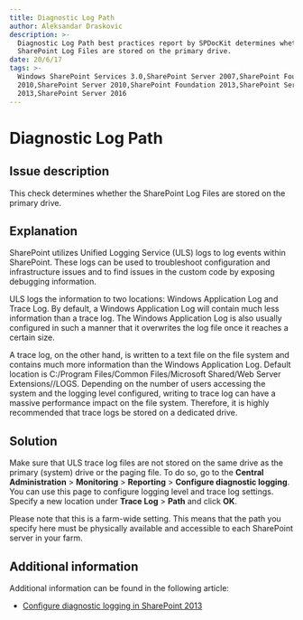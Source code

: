 ```yaml
---
title: Diagnostic Log Path
author: Aleksandar Draskovic
description: >-
  Diagnostic Log Path best practices report by SPDocKit determines whether the
  SharePoint Log Files are stored on the primary drive.
date: 20/6/17
tags: >-
  Windows SharePoint Services 3.0,SharePoint Server 2007,SharePoint Foundation
  2010,SharePoint Server 2010,SharePoint Foundation 2013,SharePoint Server
  2013,SharePoint Server 2016
---
```


# Diagnostic Log Path

## Issue description

This check determines whether the SharePoint Log Files are stored on the primary drive.

## Explanation

SharePoint utilizes Unified Logging Service \(ULS\) logs to log events within SharePoint. These logs can be used to troubleshoot configuration and infrastructure issues and to find issues in the custom code by exposing debugging information.

ULS logs the information to two locations: Windows Application Log and Trace Log. By default, a Windows Application Log will contain much less information than a trace log. The Windows Application Log is also usually configured in such a manner that it overwrites the log file once it reaches a certain size.

A trace log, on the other hand, is written to a text file on the file system and contains much more information than the Windows Application Log. Default location is C:/Program Files/Common Files/Microsoft Shared/Web Server Extensions//LOGS. Depending on the number of users accessing the system and the logging level configured, writing to trace log can have a massive performance impact on the file system. Therefore, it is highly recommended that trace logs be stored on a dedicated drive.

## Solution

Make sure that ULS trace log files are not stored on the same drive as the primary \(system\) drive or the paging file. To do so, go to the **Central Administration** &gt; **Monitoring** &gt; **Reporting** &gt; **Configure diagnostic logging**. You can use this page to configure logging level and trace log settings. Specify a new location under **Trace Log** &gt; **Path** and click **OK**.

Please note that this is a farm-wide setting. This means that the path you specify here must be physically available and accessible to each SharePoint server in your farm.

## Additional information

Additional information can be found in the following article:

* [Configure diagnostic logging in SharePoint 2013](https://technet.microsoft.com/en-us/library/ee748656.aspx)

